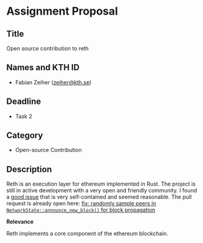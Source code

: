 # Assignment Proposal

## Title

Open source contribution to reth

## Names and KTH ID

  - Fabian Zeiher (zeiher@kth.se)

## Deadline

- Task 2

## Category

- Open-source Contribution

## Description

Reth is an execution layer for ethereum implemented in Rust.
The project is still in active development with a very open and friendly community.
I found a [good issue](https://github.com/paradigmxyz/reth/issues/5906) that is very self-contained and seemed reasonable.
The pull request is already open here: [fix: randomly sample peers in `NetworkState::announce_new_block()` for block propagation](https://github.com/paradigmxyz/reth/pull/5930)

**Relevance**

Reth implements a core component of the ethereum blockchain.
